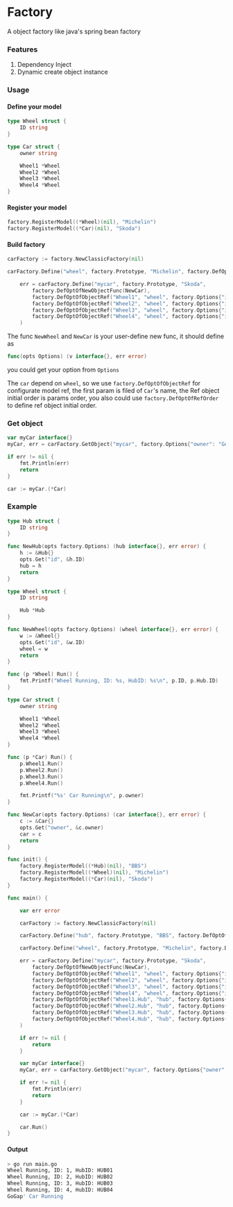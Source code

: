 Factory
=======

A object factory like java's spring bean factory

### Features
1. Dependency Inject
2. Dynamic create object instance


### Usage

#### Define your model
```go
type Wheel struct {
	ID string
}

type Car struct {
	owner string

	Wheel1 *Wheel
	Wheel2 *Wheel
	Wheel3 *Wheel
	Wheel4 *Wheel
}
```

####  Register your model
```go
factory.RegisterModel((*Wheel)(nil), "Michelin")
factory.RegisterModel((*Car)(nil), "Skoda")
```

#### Build factory
```go
carFactory := factory.NewClassicFactory(nil)

carFactory.Define("wheel", factory.Prototype, "Michelin", factory.DefOptOfNewObjectFunc(NewWheel))

	err = carFactory.Define("mycar", factory.Prototype, "Skoda",
		factory.DefOptOfNewObjectFunc(NewCar),
		factory.DefOptOfObjectRef("Wheel1", "wheel", factory.Options{"id": "1"}),
		factory.DefOptOfObjectRef("Wheel2", "wheel", factory.Options{"id": "2"}),
		factory.DefOptOfObjectRef("Wheel3", "wheel", factory.Options{"id": "3"}),
		factory.DefOptOfObjectRef("Wheel4", "wheel", factory.Options{"id": "4"}),
	)
```

The func `NewWheel` and `NewCar` is your user-define new func, it should define as 

```go
func(opts Options) (v interface{}, err error)
```

you could get your option from `Options`

The `car` depend on `wheel`, so we use `factory.DefOptOfObjectRef` for configurate model ref, the first param is filed of `Car`'s name, the Ref object initial order is params order, you also could use `factory.DefOptOfRefOrder` to define ref object initial order.


### Get object

```go
var myCar interface{}
myCar, err = carFactory.GetObject("mycar", factory.Options{"owner": "GoGap"})

if err != nil {
	fmt.Println(err)
	return
}

car := myCar.(*Car)
```

### Example

```go
type Hub struct {
	ID string
}

func NewHub(opts factory.Options) (hub interface{}, err error) {
	h := &Hub{}
	opts.Get("id", &h.ID)
	hub = h
	return
}

type Wheel struct {
	ID string

	Hub *Hub
}

func NewWheel(opts factory.Options) (wheel interface{}, err error) {
	w := &Wheel{}
	opts.Get("id", &w.ID)
	wheel = w
	return
}

func (p *Wheel) Run() {
	fmt.Printf("Wheel Running, ID: %s, HubID: %s\n", p.ID, p.Hub.ID)
}

type Car struct {
	owner string

	Wheel1 *Wheel
	Wheel2 *Wheel
	Wheel3 *Wheel
	Wheel4 *Wheel
}

func (p *Car) Run() {
	p.Wheel1.Run()
	p.Wheel2.Run()
	p.Wheel3.Run()
	p.Wheel4.Run()

	fmt.Printf("%s' Car Running\n", p.owner)
}

func NewCar(opts factory.Options) (car interface{}, err error) {
	c := &Car{}
	opts.Get("owner", &c.owner)
	car = c
	return
}

func init() {
	factory.RegisterModel((*Hub)(nil), "BBS")
	factory.RegisterModel((*Wheel)(nil), "Michelin")
	factory.RegisterModel((*Car)(nil), "Skoda")
}

func main() {

	var err error

	carFactory := factory.NewClassicFactory(nil)

	carFactory.Define("hub", factory.Prototype, "BBS", factory.DefOptOfNewObjectFunc(NewHub))

	carFactory.Define("wheel", factory.Prototype, "Michelin", factory.DefOptOfNewObjectFunc(NewWheel))

	err = carFactory.Define("mycar", factory.Prototype, "Skoda",
		factory.DefOptOfNewObjectFunc(NewCar),
		factory.DefOptOfObjectRef("Wheel1", "wheel", factory.Options{"id": "1"}),
		factory.DefOptOfObjectRef("Wheel2", "wheel", factory.Options{"id": "2"}),
		factory.DefOptOfObjectRef("Wheel3", "wheel", factory.Options{"id": "3"}),
		factory.DefOptOfObjectRef("Wheel4", "wheel", factory.Options{"id": "4"}),
		factory.DefOptOfObjectRef("Wheel1.Hub", "hub", factory.Options{"id": "HUB01"}),
		factory.DefOptOfObjectRef("Wheel2.Hub", "hub", factory.Options{"id": "HUB02"}),
		factory.DefOptOfObjectRef("Wheel3.Hub", "hub", factory.Options{"id": "HUB03"}),
		factory.DefOptOfObjectRef("Wheel4.Hub", "hub", factory.Options{"id": "HUB04"}),
	)

	if err != nil {
		return
	}

	var myCar interface{}
	myCar, err = carFactory.GetObject("mycar", factory.Options{"owner": "GoGap"})

	if err != nil {
		fmt.Println(err)
		return
	}

	car := myCar.(*Car)

	car.Run()
}

```

#### Output
```bash
> go run main.go
Wheel Running, ID: 1, HubID: HUB01
Wheel Running, ID: 2, HubID: HUB02
Wheel Running, ID: 3, HubID: HUB03
Wheel Running, ID: 4, HubID: HUB04
GoGap' Car Running
```